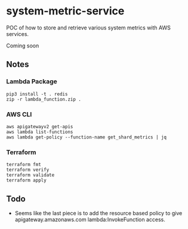 # system-metric-service
POC of how to store and retrieve various system metrics with AWS services.

Coming soon

## Notes

### Lambda Package
```
pip3 install -t . redis
zip -r lambda_function.zip .
```

### AWS CLI
```
aws apigatewayv2 get-apis
aws lambda list-functions
aws lambda get-policy --function-name get_shard_metrics | jq
```

### Terraform
```
terraform fmt
terraform verify
terraform validate
terraform apply
```

## Todo
* Seems like the last piece is to add the resource based policy to give apigateway.amazonaws.com
 lambda:InvokeFunction access.